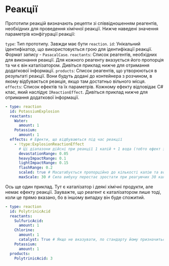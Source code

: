 # Реакції

Прототипи реакцій визначають рецепти зі співвідношенням реагентів, необхідних для проведення хімічної реакції. Нижче наведені значення параметрів конфігурації реакції:

`type`: Тип прототипу. Завжди має бути `reaction`.
`id`: Унікальний ідентифікатор, що використовується грою для ідентифікації реакції. Формат запису - `PasacalCase`.
`reactants`: Список реагентів, необхідних для виконання реакції. Для кожного реагенту вказується його пропорція та чи є він каталізатором. Дивіться приклад нижче для отримання додаткової інформації.
`products`: Список реагентів, що утворюються в результаті реакції. Вони будуть додані до контейнера з розчином, в якому відбувається реакція, якщо там достатньо вільного місця.
`effects`: Список ефектів та їх параметрів. Кожному ефекту відповідає C# клас, який наслідує `IReactionEffect`. Дивіться приклад нижче для отримання додаткової інформації.

```yaml
- type: reaction
  id: PotassiumExplosion
  reactants:
    Water:
      amount: 1
    Potassium:
      amount: 1
  effects: # Ефекти, що відбуваються під час реакції
    - !type:ExplosionReactionEffect
      # Ці діапазони дійсні при реакції 1 калій + 1 вода (тобто ефект з силою 1 юніт)
      devastationRange: 0.05
      heavyImpactRange: 0.1
      lightImpactRange: 0.15
      flashRange: 0.2
      scaled: true # Масштабується пропорційно до кількості калію та води що реагують
      maxScale: 30 # Сила вибуху перестає зростати при реагуючих 30 калію + 30 води

```

Ось ще один приклад. Тут є каталізатор і деякі хімічні продукти, але немає ефекту реакції. Зауважте, що реагент є каталізатором лише тоді, коли це прямо вказано, бо в іншому випадку він буде спожитий.

```yaml
- type: reaction
  id: PolytrinicAcid
  reactants:
    SulfuricAcid:
      amount: 1
    Chlorine:
      amount: 1
      catalyst: True # Якщо не вказувати, по стандарту йому призначиться значення False
    Potassium:
      amount: 1
  products:
    PolytrinicAcid: 3
```